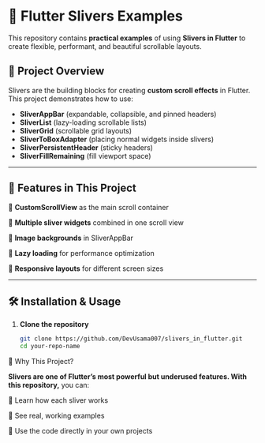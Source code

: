# 📜 Flutter Slivers Examples

This repository contains **practical examples** of using **Slivers in Flutter** to create flexible, performant, and beautiful scrollable layouts.

## 📂 Project Overview
Slivers are the building blocks for creating **custom scroll effects** in Flutter.  
This project demonstrates how to use:
- **SliverAppBar** (expandable, collapsible, and pinned headers)
- **SliverList** (lazy-loading scrollable lists)
- **SliverGrid** (scrollable grid layouts)
- **SliverToBoxAdapter** (placing normal widgets inside slivers)
- **SliverPersistentHeader** (sticky headers)
- **SliverFillRemaining** (fill viewport space)

---

## 🚀 Features in This Project

📌 **CustomScrollView** as the main scroll container

📌 **Multiple sliver widgets** combined in one scroll view

📌 **Image backgrounds** in SliverAppBar

📌 **Lazy loading** for performance optimization

📌 **Responsive layouts** for different screen sizes


---

## 🛠 Installation & Usage

1. **Clone the repository**
   ```bash
   git clone https://github.com/DevUsama007/slivers_in_flutter.git
   cd your-repo-name

🎯 Why This Project?

**Slivers are one of Flutter’s most powerful but underused features.
With this repository,** you can:

📌 Learn how each sliver works

📌 See real, working examples

📌 Use the code directly in your own projects
